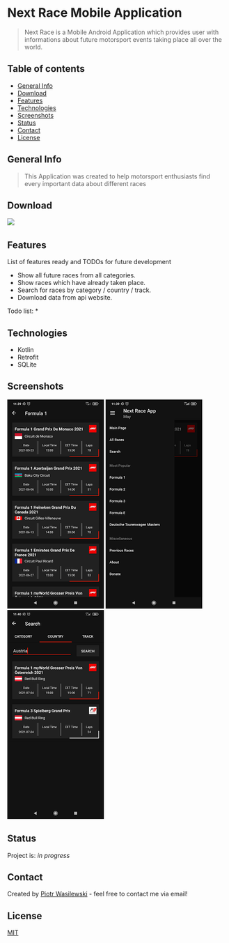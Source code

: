 <p align="center">
<!--<img src="" width="75" alt="Logo"/>-->
</p>

# Next Race Mobile Application
>Next Race is a Mobile Android Application which provides user with informations about future motorsport events taking place all over the world.

## Table of contents
* [General Info](#general-info)
* [Download](#download)
* [Features](#features)
* [Technologies](#technologies)
* [Screenshots](#screenshots)
* [Status](#status)
* [Contact](#contact)
* [License](#license)

## General Info
>This Application was created to help motorsport enthusiasts find every important data about different races<br>

## Download
<a id="raw-url" href="https://github.com/S17918/NextRaceAppMobile/blob/main/app/apk/NextRaceApp.apk?raw=true" target="_blank" download><img src="https://img.shields.io/badge/APK-1.1-green"/></a>

## Features
List of features ready and TODOs for future development
* Show all future races from all categories.
* Show races which have already taken place.
* Search for races by category / country / track. 
* Download data from api website. 

Todo list:
*

## Technologies
* Kotlin
* Retrofit
* SQLite

## Screenshots
<kbd>![](app/screenshots/screen_1.png)</kbd>
<kbd>![](app/screenshots/screen_2.png)</kbd>
<kbd>![](app/screenshots/screen_3.png)</kbd>

## Status
Project is: _in progress_

## Contact
Created by [Piotr Wasilewski](mailto:wasilewski.piotr0@gmail.com) - feel free to contact me via email!

## License
[MIT](https://choosealicense.com/licenses/mit/)

